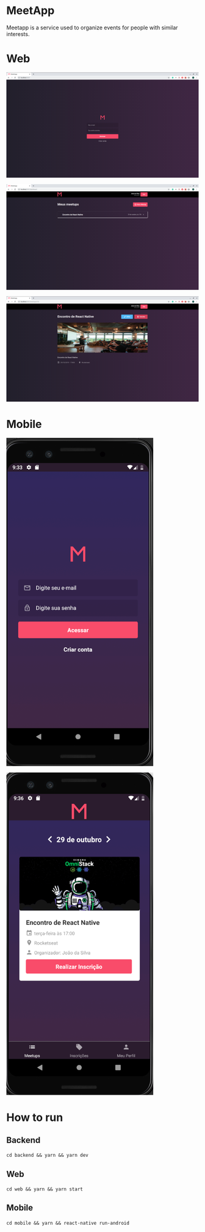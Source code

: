 # MeetApp

Meetapp is a service used to organize events for people with similar interests.

# Web

![Screenshot](login.png)

![Screenshot](dashboard.png)

![Screenshot](detail.png)

# Mobile

![Screenshot](login-mobile.png)

![Screenshot](dashboard-mobile.png)

# How to run

## Backend

`cd backend && yarn && yarn dev`

## Web

`cd web && yarn && yarn start`

## Mobile

`cd mobile && yarn && react-native run-android`
